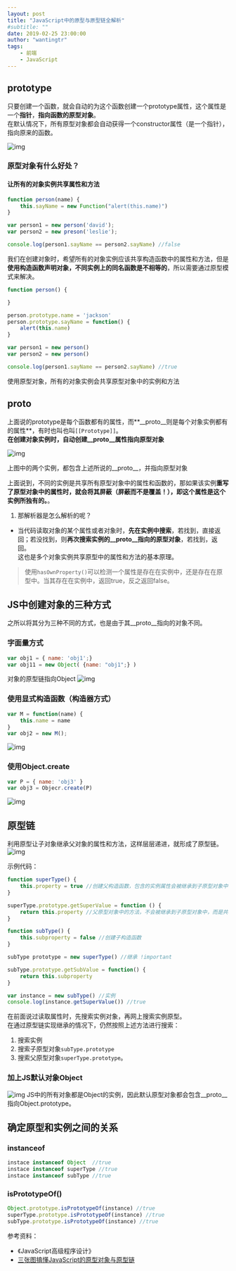 ```yaml
---
layout: post
title: "JavaScript中的原型与原型链全解析"
#subtitle: ""
date: 2019-02-25 23:00:00
author: "wantingtr"
tags:
    - 前端
    - JavaScript
---
```


## prototype

只要创建一个函数，就会自动的为这个函数创建一个prototype属性，这个属性是一个**指针**，**指向函数的原型对象**。  
在默认情况下，所有原型对象都会自动获得一个constructor属性（是一个指针），指向原来的函数。

![img](/img/post/JS/JS-prototype.jpg)

### 原型对象有什么好处？
#### 让所有的对象实例共享属性和方法
```js
function person(name) {
    this.sayName = new Function("alert(this.name)")
}

var person1 = new person('david');
var person2 = new preson('leslie');

console.log(person1.sayName == person2.sayName) //false
```
我们在创建对象时，希望所有的对象实例应该共享构造函数中的属性和方法，但是**使用构造函数声明对象，不同实例上的同名函数是不相等的**，所以需要通过原型模式来解决。

```js
function person() {

}

person.prototype.name = 'jackson'
person.prototype.sayName = function() {
    alert(this.name)
}

var person1 = new person()
var person2 = new person()

console.log(person1.sayName == person2.sayName) //true
```
使用原型对象，所有的对象实例会共享原型对象中的实例和方法


## __proto__
上面说的prototype是每个函数都有的属性，而**__proto__则是每个对象实例都有的属性**，有时也叫也叫`[[Prototype]]`。  
**在创建对象实例时，自动创建__proto__属性指向原型对象**

![img](/img/post/JS/JS-prototype1.jpg)

上图中的两个实例，都包含上述所说的__proto__，并指向原型对象

上面说到，不同的实例是共享所有原型对象中的属性和函数的，那如果该实例**重写了原型对象中的属性时，就会将其屏蔽（屏蔽而不是覆盖！），即这个属性是这个实例所独有的。**。  

1. 那解析器是怎么解析的呢？  
- 当代码读取对象的某个属性或者对象时，**先在实例中搜索**，若找到，直接返回；若没找到，则**再次搜索实例的__proto__指向的原型对象**，若找到，返回。  
这也是多个对象实例共享原型中的属性和方法的基本原理。  

> 使用`hasOwnProperty()`可以检测一个属性是存在在实例中，还是存在在原型中。当其存在在实例中，返回true，反之返回false。


## JS中创建对象的三种方式
之所以将其分为三种不同的方式，也是由于其__proto__指向的对象不同。

### 字面量方式

```js
var obj1 = { name: 'obj1';}
var obj11 = new Object( {name: "obj1";} )
```
对象的原型链指向Object
![img](/img/post/JS/object.jpg)

### 使用显式构造函数（构造器方式）

```js
var M = function(name) {
    this.name = name
}
var obj2 = new M();
```
![img](/img/post/JS/constructor.jpg)


### 使用Object.create

```js
var P = { name: 'obj3' }
var obj3 = Objecr.create(P)
```

![img](/img/post/JS/objectCreate.jpg)

## 原型链
利用原型让子对象继承父对象的属性和方法，这样层层递进，就形成了原型链。
![img](/img/post/JS/chain.jpg)

示例代码：
```js
function superType() {
    this.property = true //创建父构造函数，包含的实例属性会被继承到子原型对象中
}

superType.prototype.getSuperValue = function () {
    return this.property //父原型对象中的方法，不会被继承到子原型对象中，而是共享
}

function subType() {
    this.subproperty = false //创建子构造函数
}

subType prototype = new superType() //继承 !important

subType.prototype.getSubValue = function() {
    return this.subproperty
}

var instance = new subType() //实例
console.log(instance.getSuperValue()) //true
```

在前面说过读取属性时，先搜索实例对象，再网上搜索实例原型。  
在通过原型链实现继承的情况下，仍然按照上述方法进行搜索：
1. 搜索实例
2. 搜索子原型对象`subType.prototype`
3. 搜索父原型对象`superType.prototype`。

### 加上JS默认对象Object
![img](/img/post/JS/JSchain.jpg)
JS中的所有对象都是Object的实例，因此默认原型对象都会包含__proto__指向Object.prototype。

## 确定原型和实例之间的关系

### instanceof
```js
instace instanceof Object  //true
instace instanceof superType //true
instace instanceof subType //true
``` 

### isPrototypeOf()
```js
Object.prototype.isPrototypeOf(instance) //true
superType.prototype.isPrototypeOf(instance) //true
subType.prototype.isPrototypeOf(instance) //true
```

参考资料：
- 《JavaScript高级程序设计》
- <a href="https://www.cnblogs.com/shuiyi/p/5305435.html">三张图搞懂JavaScript的原型对象与原型链</a>